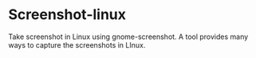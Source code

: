 # Screenshot-linux
Take screenshot in Linux using gnome-screenshot. A tool provides many ways to capture the screenshots in LInux.
